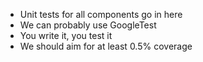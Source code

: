 - Unit tests for all components go in here
- We can probably use GoogleTest
- You write it, you test it
- We should aim for at least 0.5% coverage
